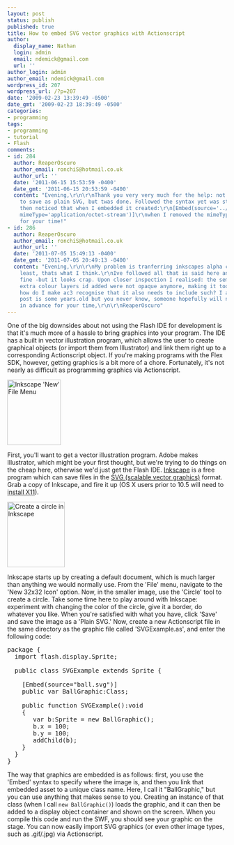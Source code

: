 ```yaml
---
layout: post
status: publish
published: true
title: How to embed SVG vector graphics with Actionscript
author:
  display_name: Nathan
  login: admin
  email: ndemick@gmail.com
  url: ''
author_login: admin
author_email: ndemick@gmail.com
wordpress_id: 207
wordpress_url: /?p=207
date: '2009-02-23 13:39:49 -0500'
date_gmt: '2009-02-23 18:39:49 -0500'
categories:
- programming
tags:
- programming
- tutorial
- Flash
comments:
- id: 284
  author: ReaperOscuro
  author_email: ronchiS@hotmail.co.uk
  author_url: ''
  date: '2011-06-15 15:53:59 -0400'
  date_gmt: '2011-06-15 20:53:59 -0400'
  content: "Evening,\r\n\r\nThank you very very much for the help: not sure why needed
    to save as plain SVG, but twas done. Followed the syntax yet was still failing,
    then noticed that when I embedded it created:\r\n[Embed(source='../lib/background.svg',
    mimeType='application/octet-stream')]\r\nwhen I removed the mimeType it then worked.\r\n\r\nThanks
    for your time!"
- id: 286
  author: ReaperOscuro
  author_email: ronchiS@hotmail.co.uk
  author_url: ''
  date: '2011-07-05 15:49:13 -0400'
  date_gmt: '2011-07-05 20:49:13 -0400'
  content: "Evening,\r\n\r\nMy problem is tranferring inkscapes alpha channel: at
    least, thats what I think.\r\nIve followed all that is said here and my svg loads
    fine -but it looks crap. Upon closer inspection I realised: the semi-transparent
    extra colour layers id added were not opaque anymore, making it too vivid.\r\nSo,
    how do I make ac3 recognise that it also needs to include such? I appreciate this
    post is some years.old but you never know, someone hopefully will notice.\r\n\r\nThanks
    in advance for your time,\r\n\r\nReaperOscuro"
---
```

One of the big downsides about not using the Flash IDE for development is that
it's much more of a hassle to bring graphics into your program. The IDE has a
built in vector illustration program, which allows the user to create graphical
objects (or import them from Illustrator) and link them right up to a
corresponding Actionscript object. If you're making programs with the Flex SDK,
however, getting graphics is a bit more of a chore. Fortunately, it's not nearly
as difficult as programming graphics via Actionscript.

<a href="/uploads/2009/02/inkscape-1.png">
  <img src="/uploads/2009/02/inkscape-1-123x150.png" alt="Inkscape &#39;New&#39; File Menu" width="123" height="150" class="alignleft size-thumbnail wp-image-211" /></a>

First, you'll want to get a vector illustration program. Adobe makes
Illustrator, which might be your first thought, but we're trying to do things
on the cheap here, otherwise we'd just get the Flash IDE.
[Inkscape](http://www.inkscape.org/download/?lang=en) is a free program which
can save files in the [SVG (scalable vector graphics)](http://en.wikipedia.org/wiki/Scalable_Vector_Graphics)
format. Grab a copy of Inkscape, and fire it up (OS X users prior to 10.5 will
need to [install X11](http://www.apple.com/downloads/macosx/apple/macosx_updates/x11formacosx.html)).

<a href="/uploads/2009/02/inkscape-2.png"><img src="/uploads/2009/02/inkscape-2-132x150.png" alt="Create a circle in Inkscape" width="132" height="150" class="alignright size-thumbnail wp-image-212" /></a>

Inkscape starts up by creating a default document, which is much larger than
anything we would normally use. From the 'File' menu, navigate to the 'New 32x32
Icon' option. Now, in the smaller image, use the 'Circle' tool to create a
circle. Take some time here to play around with Inkscape: experiment with
changing the color of the circle, give it a border, do whatever you like. When
you're satisfied with what you have, click 'Save' and save the image as a 'Plain
SVG.' Now, create a new Actionscript file in the same directory as the graphic
file called 'SVGExample.as', and enter the following code:

<pre class="brush:js">
package {
  import flash.display.Sprite;

  public class SVGExample extends Sprite {

    [Embed(source="ball.svg")]
    public var BallGraphic:Class;

    public function SVGExample():void
    {
       var b:Sprite = new BallGraphic();
       b.x = 100;
       b.y = 100;
       addChild(b);
    }
  }
}
</pre>

The way that graphics are embedded is as follows: first, you use the 'Embed'
syntax to specify where the image is, and then you link that embedded asset to a
unique class name. Here, I call it "BallGraphic," but you can use anything that
makes sense to you. Creating an instance of that class (when I call <code>new
BallGraphic()</code>) loads the graphic, and it can then be added to a display
object container and shown on the screen. When you compile this code and run the
SWF, you should see your graphic on the stage. You can now easily import SVG
graphics (or even other image types, such as .gif/.jpg) via Actionscript.
